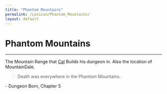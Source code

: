 ```yaml
---
title: "Phantom Mountains"
permalink: /Lexicon/Phantom_Mountains/
layout: default
---
```

# Phantom Mountains
---
The Mountain Range that [Cal](_Characters/DivineDungeon/Cal.md) Builds his dungeon in. Also the location of MountainDale.




> Death was everywhere in the Phantom Mountains.

\- Dungeon Born, Chapter 5